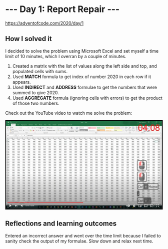 # --- Day 1: Report Repair ---

https://adventofcode.com/2020/day/1

## How I solved it

I decided to solve the problem using Microsoft Excel and set myself a time limit of 10 minutes, which I overran by a couple of minutes.

1. Created a matrix with the list of values along the left side and top, and populated cells with sums.
2. Used **MATCH** formula to get index of number 2020 in each row if it appears.
3. Used **INDIRECT** and **ADDRESS** formulae to get the numbers that were summed to give 2020.
4. Used **AGGREGATE** formula (ignoring cells with errors) to get the product of those two numbers.

Check out the YouTube video to watch me solve the problem:

[![Solution video](youtube-screenshot.PNG)](https://www.youtube.com/watch?v=FsBa_FccdSQ)

## Reflections and learning outcomes

Entered an incorrect answer and went over the time limit because I failed to sanity check the output of my formulae. Slow down and relax next time.